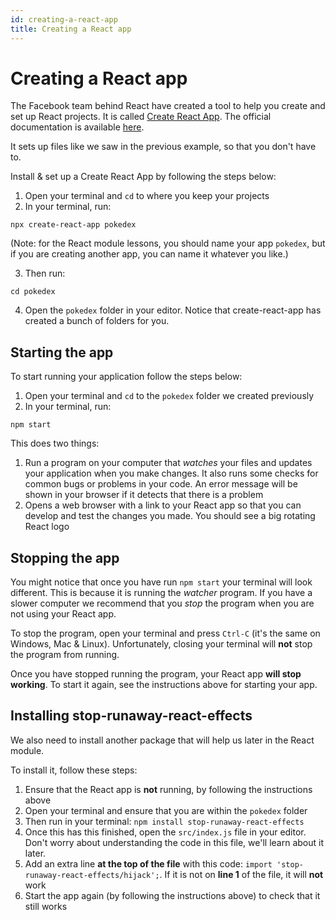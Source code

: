```yaml
---
id: creating-a-react-app
title: Creating a React app
---
```


# Creating a React app

The Facebook team behind React have created a tool to help you create and set up React projects. It is called [Create React App](https://create-react-app.dev/). The official documentation is available [here](https://create-react-app.dev/docs/getting-started).

It sets up files like we saw in the previous example, so that you don't have to.

Install & set up a Create React App by following the steps below:

1. Open your terminal and `cd` to where you keep your projects
2. In your terminal, run:

```
npx create-react-app pokedex
```

(Note: for the React module lessons, you should name your app `pokedex`, but if you are creating another app, you can name it whatever you like.)

3. Then run:

```
cd pokedex
```

4. Open the `pokedex` folder in your editor. Notice that create-react-app has created a bunch of folders for you.

## Starting the app

To start running your application follow the steps below:

1. Open your terminal and `cd` to the `pokedex` folder we created previously
2. In your terminal, run:

```
npm start
```

This does two things:

1. Run a program on your computer that *watches* your files and updates your application when you make changes. It also runs some checks for common bugs or problems in your code. An error message will be shown in your browser if it detects that there is a problem
2. Opens a web browser with a link to your React app so that you can develop and test the changes you made. You should see a big rotating React logo

## Stopping the app

You might notice that once you have run `npm start` your terminal will look different. This is because it is running the *watcher* program. If you have a slower computer we recommend that you *stop* the program when you are not using your React app.

To stop the program, open your terminal and press `Ctrl-C` (it's the same on Windows, Mac & Linux). Unfortunately, closing your terminal will **not** stop the program from running.

Once you have stopped running the program, your React app **will stop working**. To start it again, see the instructions above for starting your app.

## Installing stop-runaway-react-effects

We also need to install another package that will help us later in the React module.

To install it, follow these steps:

1. Ensure that the React app is **not** running, by following the instructions above
2. Open your terminal and ensure that you are within the `pokedex` folder
3. Then run in your terminal: `npm install stop-runaway-react-effects`
4. Once this has this finished, open the `src/index.js` file in your editor. Don't worry about understanding the code in this file, we'll learn about it later.
5. Add an extra line **at the top of the file** with this code: `import 'stop-runaway-react-effects/hijack';`. If it is not on **line 1** of the file, it will **not** work
6. Start the app again (by following the instructions above) to check that it still works
